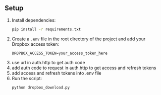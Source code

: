 ## Setup

1. Install dependencies:
    ```bash
    pip install -r requirements.txt
    ```
2. Create a `.env` file in the root directory of the project and add your Dropbox access token:
    ```
    DROPBOX_ACCESS_TOKEN=your_access_token_here
    ```
3. use url in auth.http to get auth code
4. add auth code to request in auth.http to get access and refresh tokens
5. add access and refresh tokens into .env file
6. Run the script:
    ```bash
    python dropbox_download.py
    ```
